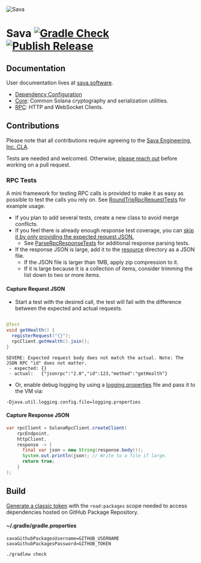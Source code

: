 ![Sava](assets/images/solana_java_cup.svg)

# Sava [![Gradle Check](https://github.com/sava-software/sava/actions/workflows/build.yml/badge.svg)](https://github.com/sava-software/sava/actions/workflows/build.yml) [![Publish Release](https://github.com/sava-software/sava/actions/workflows/publish.yml/badge.svg)](https://github.com/sava-software/sava/actions/workflows/publish.yml)

## Documentation

User documentation lives at [sava.software](https://sava.software/).

* [Dependency Configuration](https://sava.software/quickstart)
* [Core](https://sava.software/libraries/core): Common Solana cryptography and serialization utilities.
* [RPC](https://sava.software/libraries/rpc): HTTP and WebSocket Clients.

## Contributions

Please note that all contributions require agreeing to
the [Sava Engineering, Inc. CLA](https://gist.github.com/jpe7s/09546e42783187c6d04f38e04184ecfa).

Tests are needed and welcomed. Otherwise, [please reach out](https://github.com/sava-software) before working on a pull
request.

### RPC Tests

A mini framework for testing RPC calls is provided to make it as easy as possible to test the calls you rely on.
See [RoundTripRpcRequestTests](sava-rpc/src/test/java/software/sava/rpc/json/http/client/RoundTripRpcRequestTests.java)
for example usage.

* If you plan to add several tests, create a new class to avoid merge conflicts.
* If you feel there is already enough response test coverage, you can [skip it by only providing the expected request
  JSON.](https://github.com/sava-software/sava/blob/55e41207d932708affd05be54168f6bfb6105ec6/sava-rpc/src/test/java/software/sava/rpc/json/http/client/RoundTripRpcRequestTests.java#L30)
  * See [ParseRpcResponseTests](sava-rpc/src/test/java/software/sava/rpc/json/http/client/ParseRpcResponseTests.java)
    for additional response parsing tests.
* If the response JSON is large, add it to the [resource](sava-rpc/src/test/resources/rpc_response_data) directory as a
  JSON file.
  * If the JSON file is larger than 1MB, apply zip compression to it.
  * If it is large because it is a collection of items, consider trimming the list down to two or more items.

#### Capture Request JSON

* Start a test with the desired call, the test will fail with the difference between the expected and actual requests.

```java

@Test
void getHealth() {
  registerRequest("{}");
  rpcClient.getHealth().join();
}
```

```text
SEVERE: Expected request body does not match the actual. Note: The JSON RPC "id" does not matter.
 - expected: {}
 - actual:   {"jsonrpc":"2.0","id":123,"method":"getHealth"}
```

* Or, enable debug logging by using a [logging.properties](logging.properties) file and pass it to the VM via:

``` 
-Djava.util.logging.config.file=logging.properties
```

#### Capture Response JSON

```java
var rpcClient = SolanaRpcClient.createClient(
    rpcEndpoint,
    httpClient,
    response -> {
      final var json = new String(response.body());
      System.out.println(json); // Write to a file if large.
      return true;
    }
);
```

## Build

[Generate a classic token](https://github.com/settings/tokens) with the `read:packages` scope needed to access
dependencies hosted on GitHub Package Repository.

#### ~/.gradle/gradle.properties

```properties
savaGithubPackagesUsername=GITHUB_USERNAME
savaGithubPackagesPassword=GITHUB_TOKEN
```

```shell
./gradlew check
```

